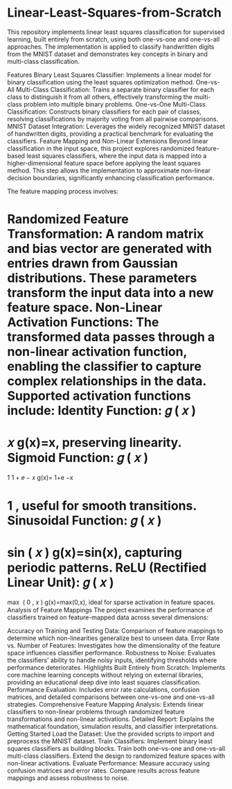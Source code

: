 # Linear-Least-Squares-from-Scratch


This repository implements linear least squares classification for supervised learning, built entirely from scratch, using both one-vs-one and one-vs-all approaches. The implementation is applied to classify handwritten digits from the MNIST dataset and demonstrates key concepts in binary and multi-class classification.

Features
Binary Least Squares Classifier: Implements a linear model for binary classification using the least squares optimization method.
One-vs-All Multi-Class Classification: Trains a separate binary classifier for each class to distinguish it from all others, effectively transforming the multi-class problem into multiple binary problems.
One-vs-One Multi-Class Classification: Constructs binary classifiers for each pair of classes, resolving classifications by majority voting from all pairwise comparisons.
MNIST Dataset Integration: Leverages the widely recognized MNIST dataset of handwritten digits, providing a practical benchmark for evaluating the classifiers.
Feature Mapping and Non-Linear Extensions
Beyond linear classification in the input space, this project explores randomized feature-based least squares classifiers, where the input data is mapped into a higher-dimensional feature space before applying the least squares method. This step allows the implementation to approximate non-linear decision boundaries, significantly enhancing classification performance.

The feature mapping process involves:

Randomized Feature Transformation: A random matrix and bias vector are generated with entries drawn from Gaussian distributions. These parameters transform the input data into a new feature space.
Non-Linear Activation Functions: The transformed data passes through a non-linear activation function, enabling the classifier to capture complex relationships in the data. Supported activation functions include:
Identity Function: 
𝑔
(
𝑥
)
=
𝑥
g(x)=x, preserving linearity.
Sigmoid Function: 
𝑔
(
𝑥
)
=
1
1
+
𝑒
−
𝑥
g(x)= 
1+e 
−x
 
1
​
 , useful for smooth transitions.
Sinusoidal Function: 
𝑔
(
𝑥
)
=
sin
⁡
(
𝑥
)
g(x)=sin(x), capturing periodic patterns.
ReLU (Rectified Linear Unit): 
𝑔
(
𝑥
)
=
max
⁡
(
0
,
𝑥
)
g(x)=max(0,x), ideal for sparse activation in feature spaces.
Analysis of Feature Mappings
The project examines the performance of classifiers trained on feature-mapped data across several dimensions:

Accuracy on Training and Testing Data: Comparison of feature mappings to determine which non-linearities generalize best to unseen data.
Error Rate vs. Number of Features: Investigates how the dimensionality of the feature space influences classifier performance.
Robustness to Noise: Evaluates the classifiers' ability to handle noisy inputs, identifying thresholds where performance deteriorates.
Highlights
Built Entirely from Scratch: Implements core machine learning concepts without relying on external libraries, providing an educational deep dive into least squares classification.
Performance Evaluation: Includes error rate calculations, confusion matrices, and detailed comparisons between one-vs-one and one-vs-all strategies.
Comprehensive Feature Mapping Analysis: Extends linear classifiers to non-linear problems through randomized feature transformations and non-linear activations.
Detailed Report: Explains the mathematical foundation, simulation results, and classifier interpretations.
Getting Started
Load the Dataset: Use the provided scripts to import and preprocess the MNIST dataset.
Train Classifiers:
Implement binary least squares classifiers as building blocks.
Train both one-vs-one and one-vs-all multi-class classifiers.
Extend the design to randomized feature spaces with non-linear activations.
Evaluate Performance:
Measure accuracy using confusion matrices and error rates.
Compare results across feature mappings and assess robustness to noise.
